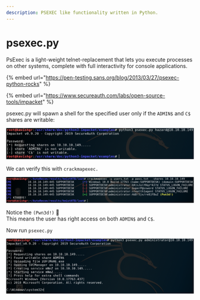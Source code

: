 ```yaml
---
description: PSEXEC like functionality written in Python.
---
```


# psexec.py

PsExec is a light-weight telnet-replacement that lets you execute processes on other systems, complete with full interactivity for console applications.

{% embed url="https://pen-testing.sans.org/blog/2013/03/27/psexec-python-rocks" %}

{% embed url="https://www.secureauth.com/labs/open-source-tools/impacket" %}

psexec.py will spawn a shell for the specified user only if the `ADMIN$` and `C$` shares are writable:

![](../.gitbook/assets/notwriteshares.png)

We can verify this with `crackmapexec.`

![](../.gitbook/assets/admincshareswrite.png)

 Notice the `(Pwn3d!)` 🥳   
This means the user has right access on both `ADMIN$` and `C$`.

Now run `psexec.py`

![Got a shell](../.gitbook/assets/psexecshell.png)

